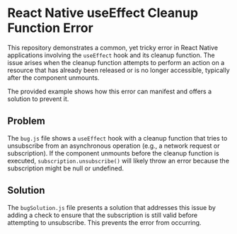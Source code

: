 # React Native useEffect Cleanup Function Error

This repository demonstrates a common, yet tricky error in React Native applications involving the `useEffect` hook and its cleanup function. The issue arises when the cleanup function attempts to perform an action on a resource that has already been released or is no longer accessible, typically after the component unmounts.

The provided example shows how this error can manifest and offers a solution to prevent it.

## Problem

The `bug.js` file shows a `useEffect` hook with a cleanup function that tries to unsubscribe from an asynchronous operation (e.g., a network request or subscription). If the component unmounts before the cleanup function is executed,  `subscription.unsubscribe()` will likely throw an error because the subscription might be null or undefined.

## Solution

The `bugSolution.js` file presents a solution that addresses this issue by adding a check to ensure that the subscription is still valid before attempting to unsubscribe. This prevents the error from occurring.